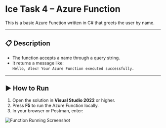 # Ice Task 4 – Azure Function

This is a basic Azure Function written in C# that greets the user by name.

---

## 📋 Description

- The function accepts a name through a query string.
- It returns a message like:  
  `Hello, Alex! Your Azure Function executed successfully.`

---

## ▶️ How to Run

1. Open the solution in **Visual Studio 2022** or higher.
2. Press **F5** to run the Azure Function locally.
3. In your browser or Postman, enter:

![Function Running Screenshot](./Screenshot%202025-05-22%20234801.png)
